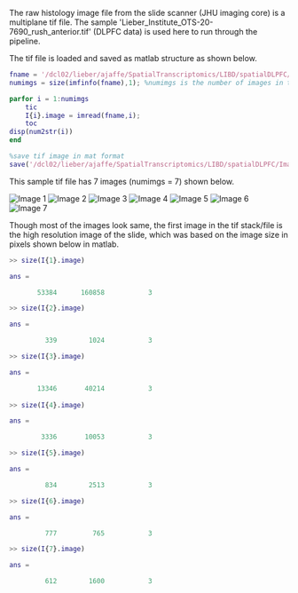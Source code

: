 
The raw histology image file from the slide scanner (JHU imaging core) is a multiplane tif file. The sample 'Lieber_Institute_OTS-20-7690_rush_anterior.tif' (DLPFC data) is used here to run through the pipeline. 

The tif file is loaded and saved as matlab structure as shown below. 

```matlab
fname = '/dcl02/lieber/ajaffe/SpatialTranscriptomics/LIBD/spatialDLPFC/Images/Lieber_Institute_OTS-20-7690_rush_anterior.tif';
numimgs = size(imfinfo(fname),1); %numimgs is the number of images in the tif file

parfor i = 1:numimgs
    tic
    I{i}.image = imread(fname,i);
    toc
disp(num2str(i))
end

%save tif image in mat format
save('/dcl02/lieber/ajaffe/SpatialTranscriptomics/LIBD/spatialDLPFC/Images/Lieber_Institute_OTS-20-7690_rush_anterior.mat','I', '-v7.3');

```

This sample tif file has 7 images (numimgs = 7) shown below.

<img src="https://github.com/LieberInstitute/Spatial_ImgProcessing/blob/main/img1.png" title="Image 1" /> <img src="https://github.com/LieberInstitute/Spatial_ImgProcessing/blob/main/img2.png" title="Image 2" /> <img src="https://github.com/LieberInstitute/Spatial_ImgProcessing/blob/main/img3.png" title="Image 3" /> <img src="https://github.com/LieberInstitute/Spatial_ImgProcessing/blob/main/img4.png" title="Image 4" /> <img src="https://github.com/LieberInstitute/Spatial_ImgProcessing/blob/main/img5.png" title="Image 5" /> <img src="https://github.com/LieberInstitute/Spatial_ImgProcessing/blob/main/img6.png" title="Image 6" /> <img src="https://github.com/LieberInstitute/Spatial_ImgProcessing/blob/main/img7.png" title="Image 7" /><br/>

Though most of the images look same, the first image in the tif stack/file is the high resolution image of the slide, which was based on the image size in pixels shown below in matlab. 

```matlab
>> size(I{1}.image)

ans =

       53384      160858           3

>> size(I{2}.image)

ans =

         339        1024           3

>> size(I{3}.image)

ans =

       13346       40214           3
       
>> size(I{4}.image)

ans =

        3336       10053           3

>> size(I{5}.image)  

ans =

         834        2513           3

>> size(I{6}.image)

ans =

         777         765           3

>> size(I{7}.image)  

ans =

         612        1600           3

```
